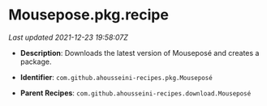 # Mousepose.pkg.recipe

_Last updated 2021-12-23 19:58:07Z_

- **Description**: Downloads the latest version of Mouseposé and creates a package.

- **Identifier**: `com.github.ahousseini-recipes.pkg.Mouseposé`

- **Parent Recipes**: `com.github.ahousseini-recipes.download.Mouseposé`